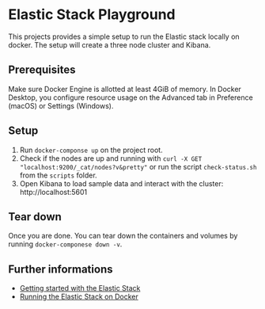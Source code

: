 # Elastic Stack Playground
This projects provides a simple setup to run the Elastic stack locally on docker.
The setup will create a three node cluster and Kibana.

## Prerequisites
Make sure Docker Engine is allotted at least 4GiB of memory. In Docker Desktop, you configure resource usage
on the Advanced tab in Preference (macOS) or Settings (Windows).

## Setup
1. Run `docker-componse up` on the project root.
2. Check if the nodes are up and running with `curl -X GET "localhost:9200/_cat/nodes?v&pretty"`
or run the script `check-status.sh` from the `scripts` folder.
3. Open Kibana to load sample data and interact with the cluster: http://localhost:5601

## Tear down
Once you are done. You can tear down the containers and volumes by running `docker-componese down -v`.

## Further informations
- [Getting started with the Elastic Stack](https://www.elastic.co/guide/en/elastic-stack-get-started/current/get-started-elastic-stack.html)
- [Running the Elastic Stack on Docker](https://www.elastic.co/guide/en/elastic-stack-get-started/current/get-started-docker.html)
